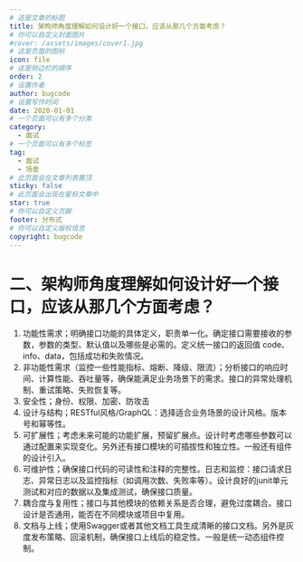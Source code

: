 ```yaml
---
# 这是文章的标题
title: 架构师角度理解如何设计好一个接口，应该从那几个方面考虑？
# 你可以自定义封面图片
#cover: /assets/images/cover1.jpg
# 这是页面的图标
icon: file
# 这是侧边栏的顺序
order: 2
# 设置作者
author: bugcode
# 设置写作时间
date: 2020-01-01
# 一个页面可以有多个分类
category:
  - 面试
# 一个页面可以有多个标签
tag:
  - 面试
  - 场景
# 此页面会在文章列表置顶
sticky: false
# 此页面会出现在星标文章中
star: true
# 你可以自定义页脚
footer: 分布式
# 你可以自定义版权信息
copyright: bugcode
---
```


# 二、架构师角度理解如何设计好一个接口，应该从那几个方面考虑？

1. 功能性需求；明确接口功能的具体定义，职责单一化。确定接口需要接收的参数，参数的类型、默认值以及哪些是必需的。定义统一接口的返回值 code、info、data，包括成功和失败情况。
2. 非功能性需求（监控一些性能指标、熔断、降级、限流）；分析接口的响应时间、计算性能、吞吐量等，确保能满足业务场景下的需求。接口的异常处理机制、重试策略、失败恢复等。
3. 安全性；身份、权限、加密、防攻击
4. 设计与结构；RESTful风格/GraphQL：选择适合业务场景的设计风格。版本号和幂等性。
5. 可扩展性；考虑未来可能的功能扩展，预留扩展点。设计时考虑哪些参数可以通过配置来实现变化。另外还有接口模块的可插拔性和独立性。一般还有组件的设计引入。
6. 可维护性；确保接口代码的可读性和注释的完整性。日志和监控：接口请求日志、异常日志以及监控指标（如调用次数、失败率等）。设计良好的junit单元测试和对应的数据以及集成测试，确保接口质量。
7. 耦合度与复用性；接口与其他模块的依赖关系是否合理，避免过度耦合。接口设计是否通用，能否在不同模块或项目中复用。
8. 文档与上线；使用Swagger或者其他文档工具生成清晰的接口文档。另外是灰度发布策略、回滚机制，确保接口上线后的稳定性。一般是统一动态组件控制。